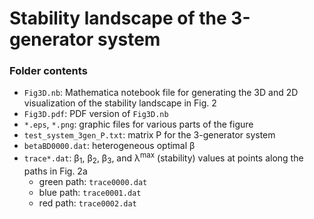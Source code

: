 # Stability landscape of the 3-generator system

### Folder contents

- `Fig3D.nb`: Mathematica notebook file for generating the 3D and 2D visualization of the stability landscape in Fig. 2
- `Fig3D.pdf`: PDF version of `Fig3D.nb`
- `*.eps`, `*.png`: graphic files for various parts of the figure
- `test_system_3gen_P.txt`: matrix P for the 3-generator system
- `betaBD0000.dat`: heterogeneous optimal &beta;
- `trace*.dat`:  &beta;<sub>1</sub>, &beta;<sub>2</sub>, &beta;<sub>3</sub>, and &lambda;<sup>max</sup> (stability) values at points along the paths in Fig. 2a
   - green path: `trace0000.dat`
   - blue path: `trace0001.dat`
   - red path: `trace0002.dat`
